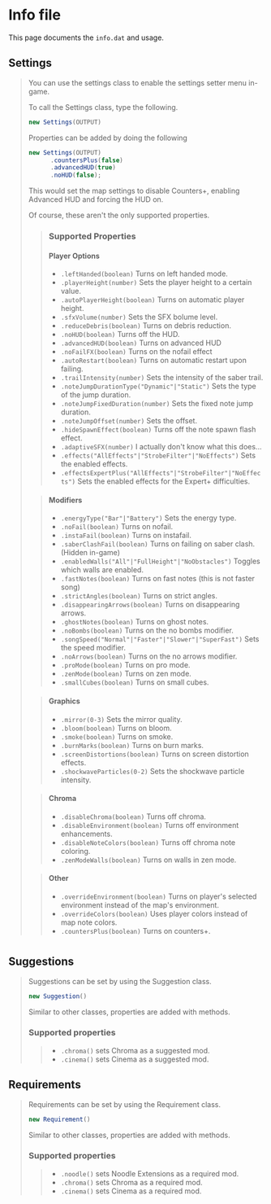 # Info file
This page documents the `info.dat` and usage.

## Settings
> You can use the settings class to enable the settings setter menu in-game.
>
> To call the Settings class, type the following.
> ```ts
> new Settings(OUTPUT)
> ```
> Properties can be added by doing the following
> ```ts
> new Settings(OUTPUT)
>       .countersPlus(false)
>       .advancedHUD(true)
>       .noHUD(false);
> ```
> This would set the map settings to disable Counters+, enabling Advanced HUD and forcing the HUD on.
>
> Of course, these aren't the only supported properties.
>>### Supported Properties
>>#### Player Options
>> - `.leftHanded(boolean)` Turns on left handed mode.
>> - `.playerHeight(number)` Sets the player height to a certain value.
>> - `.autoPlayerHeight(boolean)` Turns on automatic player height.
>> - `.sfxVolume(number)` Sets the SFX bolume level.
>> - `.reduceDebris(boolean)` Turns on debris reduction.
>> - `.noHUD(boolean)` Turns off the HUD.
>> - `.advancedHUD(boolean)` Turns on advanced HUD
>> - `.noFailFX(boolean)` Turns on the nofail effect
>> - `.autoRestart(boolean)` Turns on automatic restart upon failing.
>> - `.trailIntensity(number)` Sets the intensity of the saber trail.
>> - `.noteJumpDurationType("Dynamic"|"Static")` Sets the type of the jump duration.
>> - `.noteJumpFixedDuration(number)` Sets the fixed note jump duration.
>> - `.noteJumpOffset(number)` Sets the offset.
>> - `.hideSpawnEffect(boolean)` Turns off the note spawn flash effect.
>> - `.adaptiveSFX(number)` I actually don't know what this does...
>> - `.effects("AllEffects"|"StrobeFilter"|"NoEffects")` Sets the enabled effects.
>> - `.effectsExpertPlus("AllEffects"|"StrobeFilter"|"NoEffects")` Sets the enabled effects for the Expert+ difficulties.
>
>>#### Modifiers
>> - `.energyType("Bar"|"Battery")` Sets the energy type.
>> - `.noFail(boolean)` Turns on nofail.
>> - `.instaFail(boolean)` Turns on instafail.
>> - `.saberClashFail(boolean)` Turns on failing on saber clash. (Hidden in-game)
>> - `.enabledWalls("All"|"FullHeight"|"NoObstacles")` Toggles which walls are enabled.
>> - `.fastNotes(boolean)` Turns on fast notes (this is not faster song)
>> - `.strictAngles(boolean)` Turns on strict angles.
>> - `.disappearingArrows(boolean)` Turns on disappearing arrows.
>> - `.ghostNotes(boolean)` Turns on ghost notes.
>> - `.noBombs(boolean)` Turns on the no bombs modifier.
>> - `.songSpeed("Normal"|"Faster"|"Slower"|"SuperFast")` Sets the speed modifier.
>> - `.noArrows(boolean)` Turns on the no arrows modifier.
>> - `.proMode(boolean)` Turns on pro mode.
>> - `.zenMode(boolean)` Turns on zen mode.
>> - `.smallCubes(boolean)` Turns on small cubes.
>
>>#### Graphics
>> - `.mirror(0-3)` Sets the mirror quality.
>> - `.bloom(boolean)` Turns on bloom.
>> - `.smoke(boolean)` Turns on smoke.
>> - `.burnMarks(boolean)` Turns on burn marks.
>> - `.screenDistortions(boolean)` Turns on screen distortion effects.
>> - `.shockwaveParticles(0-2)` Sets the shockwave particle intensity.
>
>>#### Chroma
>> - `.disableChroma(boolean)` Turns off chroma.
>> - `.disableEnvironment(boolean)` Turns off environment enhancements.
>> - `.disableNoteColors(boolean)` Turns off chroma note coloring.
>> - `.zenModeWalls(boolean)` Turns on walls in zen mode.
>
>>#### Other
>> - `.overrideEnvironment(boolean)` Turns on player's selected environment instead of the map's environment.
>> - `.overrideColors(boolean)` Uses player colors instead of map note colors.
>> - `.countersPlus(boolean)` Turns on counters+.
#
## Suggestions
> Suggestions can be set by using the Suggestion class.
> ```ts
> new Suggestion()
> ```
> Similar to other classes, properties are added with methods.
> ### Supported properties
>> - `.chroma()` sets Chroma as a suggested mod.
>> - `.cinema()` sets Cinema as a suggested mod.
## Requirements
> Requirements can be set by using the Requirement class.
> ```ts
> new Requirement()
> ```
> Similar to other classes, properties are added with methods.
> ### Supported properties
>> - `.noodle()` sets Noodle Extensions as a required mod.
>> - `.chroma()` sets Chroma as a required mod.
>> - `.cinema()` sets Cinema as a required mod.
